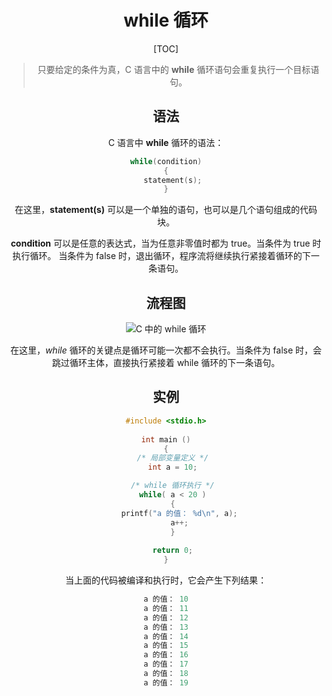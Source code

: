 <center><h1> while 循环</h1>
[TOC]


> 只要给定的条件为真，C 语言中的 **while** 循环语句会重复执行一个目标语句。

## 语法

C 语言中 **while** 循环的语法：

```c
while(condition)
{
   statement(s);
}
```

在这里，**statement(s)** 可以是一个单独的语句，也可以是几个语句组成的代码块。

**condition** 可以是任意的表达式，当为任意非零值时都为 true。当条件为 true 时执行循环。 当条件为 false 时，退出循环，程序流将继续执行紧接着循环的下一条语句。

## 流程图

![C 中的 while 循环](https://nateshao-blog.oss-cn-shenzhen.aliyuncs.com/img/BFE13459-897C-41A5-AE94-D71B0CA50FB6.jpg)

在这里，*while* 循环的关键点是循环可能一次都不会执行。当条件为 false 时，会跳过循环主体，直接执行紧接着 while 循环的下一条语句。

## 实例

```c
#include <stdio.h>
 
int main ()
{
   /* 局部变量定义 */
   int a = 10;

   /* while 循环执行 */
   while( a < 20 )
   {
      printf("a 的值： %d\n", a);
      a++;
   }
 
   return 0;
}
```

当上面的代码被编译和执行时，它会产生下列结果：

```c
a 的值： 10
a 的值： 11
a 的值： 12
a 的值： 13
a 的值： 14
a 的值： 15
a 的值： 16
a 的值： 17
a 的值： 18
a 的值： 19
```